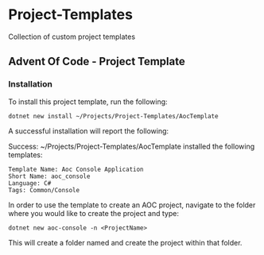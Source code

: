 # Project-Templates #
Collection of custom project templates

## Advent Of Code - Project Template ##

### Installation ###

To install this project template, run the following:

`dotnet new install ~/Projects/Project-Templates/AocTemplate`

A successful installation will report the following:

Success: ~/Projects/Project-Templates/AocTemplate installed the following templates:

```
Template Name: Aoc Console Application
Short Name: aoc_console
Language: C#
Tags: Common/Console
```

In order to use the template to create an AOC project, navigate to 
the folder where you would like to create the project and type:

`dotnet new aoc-console -n <ProjectName>`

This will create a folder named <ProjectName> and create the project within that folder.


